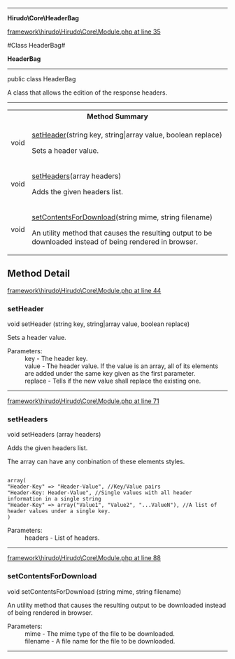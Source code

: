 

- - -

**Hirudo\Core\HeaderBag**


<a href="https://github.com/JeyDotC/Hirudo/blob/master/framework/hirudo/Hirudo/Core/Module.php#L35" >framework\hirudo\Hirudo\Core\Module.php at line 35</a>

#Class HeaderBag#

**HeaderBag**




- - -

<p class="signature"><span class='k'>public  class</span> <span class='nx'>HeaderBag</span></p>

<div class="comment" id="overview_description"><p>A class that allows the edition of the response headers.</p></div>



- - -

<table id="summary_method">
<tr><th colspan="2">Method Summary</th></tr>
<tr>
<td><span class='k'></span> <span class='nx'>void</span></td>
<td class="description"><p class="name"><a href="#setheader">setHeader</a>(string key, string|array value, boolean replace)</p><p class="description">Sets a header value.</p></td>
</tr>
<tr>
<td><span class='k'></span> <span class='nx'>void</span></td>
<td class="description"><p class="name"><a href="#setheaders">setHeaders</a>(array headers)</p><p class="description">Adds the given headers list.</p></td>
</tr>
<tr>
<td><span class='k'></span> <span class='nx'>void</span></td>
<td class="description"><p class="name"><a href="#setcontentsfordownload">setContentsForDownload</a>(string mime, string filename)</p><p class="description">An utility method that causes the resulting output to be downloaded
instead of being rendered in browser.</p></td>
</tr>
</table>

<h2 id="detail_method">Method Detail</h2>

<a href="https://github.com/JeyDotC/Hirudo/blob/master/framework/hirudo/Hirudo/Core/Module.php#L44" >framework\hirudo\Hirudo\Core\Module.php at line 44</a>

<h3 id="setHeader()">setHeader</h3>
<span class='k'></span> <span class='nx'>void</span> <span class='nf'>setHeader</span> (string key, string|array value, boolean replace)

<div class="details">
<p>Sets a header value.</p><dl>
<dt>Parameters:</dt>
<dd>key - The header key.</dd>
<dd>value - The header value. If the value is an array, all of its elements are added under the same key given as the first parameter.</dd>
<dd>replace - Tells if the new value shall replace the existing one.</dd>
</dl>

</div>

- - -


<a href="https://github.com/JeyDotC/Hirudo/blob/master/framework/hirudo/Hirudo/Core/Module.php#L71" >framework\hirudo\Hirudo\Core\Module.php at line 71</a>

<h3 id="setHeaders()">setHeaders</h3>
<span class='k'></span> <span class='nx'>void</span> <span class='nf'>setHeaders</span> (array headers)

<div class="details">
<p><p>Adds the given headers list.</p></p><p><p>The array can have any conbination of these elements styles.</p></p><p><div>
<code>
array(
"Header-Key" => "Header-Value", //Key/Value pairs
"Header-Key: Header-Value", //Single values with all header information in a single string
"Header-Key" => array("Value1", "Value2", "...ValueN"), //A list of header values under a single key.
)
</code>
</div></p><dl>
<dt>Parameters:</dt>
<dd>headers - List of headers.</dd>
</dl>

</div>

- - -


<a href="https://github.com/JeyDotC/Hirudo/blob/master/framework/hirudo/Hirudo/Core/Module.php#L88" >framework\hirudo\Hirudo\Core\Module.php at line 88</a>

<h3 id="setContentsForDownload()">setContentsForDownload</h3>
<span class='k'></span> <span class='nx'>void</span> <span class='nf'>setContentsForDownload</span> (string mime, string filename)

<div class="details">
<p><p>An utility method that causes the resulting output to be downloaded
instead of being rendered in browser.</p></p><dl>
<dt>Parameters:</dt>
<dd>mime - The mime type of the file to be downloaded.</dd>
<dd>filename - A file name for the file to be downloaded.</dd>
</dl>

</div>

- - -

